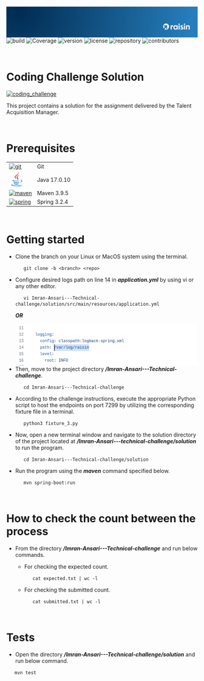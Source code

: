 <br />
<div>
  <a href="https://github.com/othneildrew/Best-README-Template">
    <img  style="float: right;"  src="src/main/resources/join_raisin_linkedIn.jpeg" alt="Logo" top="0" left="0">
  </a>
</div>

<!-------------------------------------------------------BADGES----------------------------------------------------------->

<br/>

![build][build]
![Coverage][coverage]
![version][version]
![license][license]
![repository][repository]
![contributors][contributors]


<br/>
<!------------------------------------------------------PROJECT----------------------------------------------------------->

# Coding Challenge Solution

[![coding_challenge](https://img.shields.io/badge/Coding_Challenge-58D68D)](https://github.com/raisin-recruiting/Imran-Ansari---Technical-challenge/blob/master/README.md)

This project contains a solution for the assignment delivered by the Talent Acquisition Manager.

<br/>
<!---------------------------------------------------PREREQUISITES-------------------------------------------------------->

# Prerequisites

<table>
   <tr>
      <td><a href="https://git-scm.com/" target="_blank" rel="noreferrer"> <img src="https://www.vectorlogo.zone/logos/git-scm/git-scm-icon.svg" alt="git" width="40" height="40"/> </a></td>
      <td><a>Git</a></td>
   </tr>
   <tr>
      <td><a href="https://www.oracle.com/in/java/technologies/downloads/#java17" target="" rel="noreferrer"> 
            <img src="https://raw.githubusercontent.com/devicons/devicon/master/icons/java/java-original.svg" alt="java" width="40" height="40"/></a></td>
      <td><a>Java 17.0.10</a></td>
   </tr>
   <tr>
      <td><a href="https://maven.apache.org/" target="_blank" rel="noreferrer"> <img src="https://res.cloudinary.com/canonical/image/fetch/f_auto,q_auto,fl_sanitize,w_60,h_60/https://dashboard.snapcraft.io/site_media/appmedia/2024/03/maven.png" alt="maven" width="40" height="40"/></a> 
      </td>
      <td><a>Maven 3.9.5</a></td>
   </tr>
   <tr>
      <td><a href="https://spring.io/" target="_blank" rel="noreferrer"><img src="https://www.vectorlogo.zone/logos/springio/springio-icon.svg" alt="spring" width="40" height="40"/> </a></td>
      <td><a>Spring 3.2.4</a></td>
   </tr>
</table>
 
<br/>

<!--------------------------------------------------GETTING STARTED------------------------------------------------------->

# Getting started

- Clone the branch on your Linux or MacOS system using the terminal.
  
     ```
        git clone -b <branch> <repo>
     ```
- Configure desired logs path on line 14 in **_application.yml_** by using vi or any other editor.

     ```
        vi Imran-Ansari---Technical-challenge/solution/src/main/resources/application.yml
     ```

     **_OR_**
     <br />
     <div>
      <a href="https://github.com/othneildrew/Best-README-Template">
      <img  style="float: right;"  src="src/main/resources/Screenshot%20from%202024-04-05%2019-18-05.png" alt="Logo" top="0" left="0">
      </a>
      </div>
  
- Then, move to the project directory **_/Imran-Ansari---Technical-challenge_**.

     ```
        cd Imran-Ansari---Technical-challenge
     ```

- According to the challenge instructions, execute the appropriate Python script to host the endpoints on port 7299 by utilizing the corresponding fixture file in a terminal.

     ```
        python3 fixture_3.py
     ```

- Now, open a new terminal window and navigate to the solution directory of the project located at **_/Imran-Ansari---technical-challenge/solution_** to run the program.

     ```
        cd Imran-Ansari---Technical-challenge/solution
     ```

- Run the program using the **_maven_** command specified below.

     ```
        mvn spring-boot:run
     ```

<br/>

<!--------------------------------------------------CHECK THE COUNT------------------------------------------------------->

# How to check the count between the process

* From the directory **_/Imran-Ansari---Technical-challenge_** and run below commands.
    - For checking the expected count.

        ```
           cat expected.txt | wc -l
        ```
    - For checking the submitted count.

        ```
           cat submitted.txt | wc -l
        ```
<br/>

<!-------------------------------------------------------TESTS------------------------------------------------------------>

# Tests

- Open the directory **_/Imran-Ansari---Technical-challenge/solution_** and run below command.
```
   mvn test
```

<br/>


<!-----------------------------------------------------BADGES URL--------------------------------------------------------->

[build]:  https://img.shields.io/badge/build-passing-blue
[coverage]: https://img.shields.io/badge/coverage-100-bright_green
[version]: https://img.shields.io/badge/version-1.0-navy
[license]: https://img.shields.io/badge/license-MIT-AED6F1
[repository]: https://img.shields.io/badge/repository-private-brown
[contributors]: https://img.shields.io/badge/contributors-1-chocolate

<!---------------------------------------------------------EOF------------------------------------------------------------>

[developers]: https://github.com/imran-dev100/employee-management-tool/graphs/contributors
<br/>
<!------------------------------------------------------------------------------------------------------------------------>

